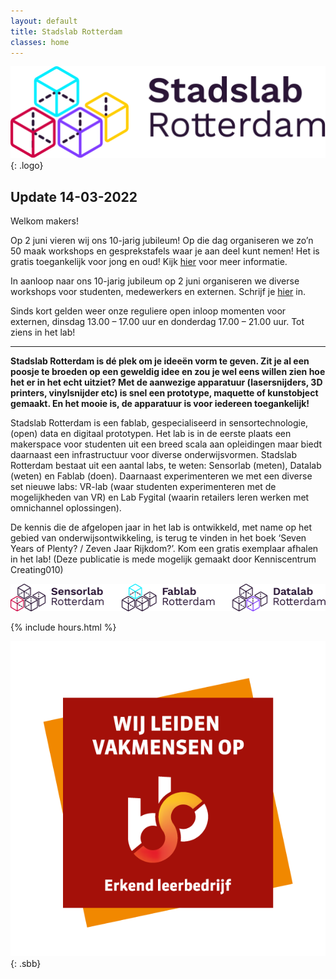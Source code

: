 ```yaml
---
layout: default
title: Stadslab Rotterdam
classes: home
---
```


![Stadslab](assets/svg/logo.svg "Stadslab"){: .logo}





## Update 14-03-2022

Welkom makers!

Op 2 juni vieren wij ons 10-jarig jubileum! Op die dag organiseren we zo’n 50 maak workshops en gesprekstafels waar je aan deel kunt nemen! Het is gratis toegankelijk voor jong en oud! Kijk [hier](https://stadslabrotterdam.nl/10jaar) voor meer informatie. 

In aanloop naar ons 10-jarig jubileum op 2 juni organiseren we diverse workshops voor studenten, medewerkers en externen. Schrijf je [hier](https://www.aanmelder.nl/stadslabrotterdam) in.

Sinds kort gelden weer onze reguliere open inloop momenten voor externen, dinsdag 13.00 – 17.00 uur en donderdag 17.00 – 21.00 uur. Tot ziens in het lab! 

<!-- ---

<div class="videoWrapper no-margin">
<video width="1280" height="720"  autoplay mute loop>
<source src="assets/video/stadslab-10.mp4" type="video/mp4">
</video>
</div>

### Stadslab 10 Jaar! Save the date! 16 December!  -->



---

**Stadslab Rotterdam is dé plek om je ideeën vorm te geven. Zit je al een poosje te broeden op een geweldig idee en zou je wel eens willen zien hoe het er in het echt uitziet? Met de aanwezige apparatuur (lasersnijders, 3D printers, vinylsnijder etc) is snel een prototype, maquette of kunstobject gemaakt. En het mooie is, de apparatuur is voor iedereen toegankelijk!**

Stadslab Rotterdam is een fablab, gespecialiseerd in sensortechnologie, (open) data en digitaal prototypen. Het lab is in de eerste plaats een makerspace voor studenten uit een breed scala aan opleidingen maar biedt daarnaast een infrastructuur voor diverse onderwijsvormen. Stadslab Rotterdam bestaat uit een aantal labs, te weten: Sensorlab (meten), Datalab (weten) en Fablab (doen). Daarnaast experimenteren we met een diverse set nieuwe labs: VR-lab (waar studenten experimenteren met de mogelijkheden van VR) en Lab Fygital (waarin retailers leren werken met omnichannel oplossingen).

De kennis die de afgelopen jaar in het lab is ontwikkeld, met name op het gebied van onderwijsontwikkeling, is terug te vinden in het boek ‘Seven Years of Plenty? / Zeven Jaar Rijkdom?’. Kom een gratis exemplaar afhalen in het lab! (Deze publicatie is mede mogelijk gemaakt door Kenniscentrum Creating010)


![SensorLab FabLab DataLab](assets/svg/stadslabs.svg "SensorLab FabLab DataLab")



{% include hours.html %}

![Stadslab Rotterdam is erkend leerbedrijf bevonden door SBB](assets/img/sbb.png "Stadslab Rotterdam is erkend leerbedrijf bevonden door SBB"){: .sbb}

